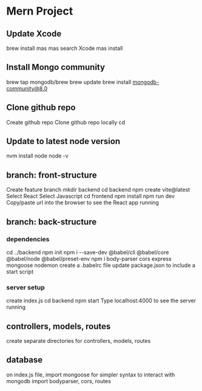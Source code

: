 # Mern Project

## Update Xcode
brew install mas
mas search Xcode
mas install <id for Xcode>  

## Install Mongo community
brew tap mongodb/brew
brew update
brew install mongodb-community@8.0

## Clone github repo
Create github repo
Clone github repo locally
cd <github repo>  

## Update to latest node version
nvm install node
node -v  

## branch: front-structure
Create feature branch
mkdir backend
cd backend
npm create vite@latest
Select React
Select Javascript
cd frontend
npm install
npm run dev
Copy/paste url into the browser to see the React app running

## branch: back-structure
### dependencies
cd ../backend
npm init
npm i --save-dev @babel/cli @babel/core @babel/node @babel/preset-env
npm i body-parser cors express mongoose nodemon
create a .babelrc file
update package.json to include a start script

### server setup
create index.js
cd backend
npm start
Type localhost:4000 to see the server running
## controllers, models, routes
create separate directories for controllers, models, routes
## database
on index.js file, import mongoose for simpler syntax to interact with mongodb
import bodyparser, cors, routes